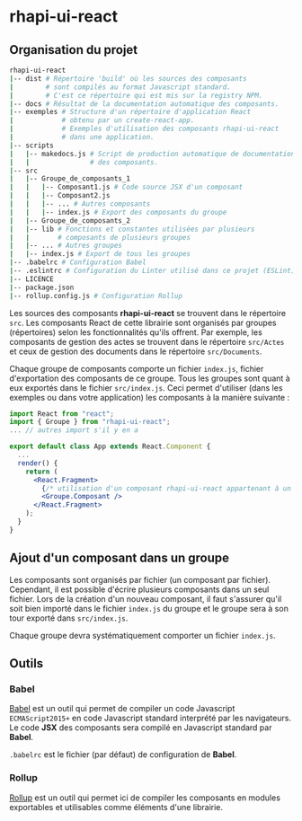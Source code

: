 # rhapi-ui-react

## Organisation du projet

```bash
rhapi-ui-react
|-- dist # Répertoire 'build' où les sources des composants
|        # sont compilés au format Javascript standard.
|        # C'est ce répertoire qui est mis sur la registry NPM.
|-- docs # Résultat de la documentation automatique des composants.
|-- exemples # Structure d'un répertoire d'application React
|            # obtenu par un create-react-app.
|            # Exemples d'utilisation des composants rhapi-ui-react
|            # dans une application.
|-- scripts
|   |-- makedocs.js # Script de production automatique de documentation
|   |               # des composants.
|-- src
|   |-- Groupe_de_composants_1
|   |   |-- Composant1.js # Code source JSX d'un composant
|   |   |-- Composant2.js
|   |   |-- ... # Autres composants
|   |   |-- index.js # Export des composants du groupe
|   |-- Groupe_de_composants_2
|   |-- lib # Fonctions et constantes utilisées par plusieurs
|   |       # composants de plusieurs groupes
|   |-- ... # Autres groupes
|   |-- index.js # Export de tous les groupes
|-- .babelrc # Configuration Babel
|-- .eslintrc # Configuration du Linter utilisé dans ce projet (ESLint)
|-- LICENCE
|-- package.json
|-- rollup.config.js # Configuration Rollup
```

Les sources des composants **rhapi-ui-react** se trouvent dans le répertoire `src`. Les composants React de cette librairie sont organisés par groupes (répertoires) selon les fonctionnalités qu'ils offrent.
Par exemple, les composants de gestion des actes se trouvent dans le répertoire `src/Actes` et ceux de gestion des documents dans le répertoire `src/Documents`.

Chaque groupe de composants comporte un fichier `index.js`, fichier d'exportation des composants de ce groupe. Tous les groupes sont quant à eux exportés dans le fichier `src/index.js`.
Ceci permet d'utiliser (dans les exemples ou dans votre application) les composants à la manière suivante :

```jsx
import React from "react";
import { Groupe } from "rhapi-ui-react";
... // autres import s'il y en a

export default class App extends React.Component {
  ...
  render() {
    return (
      <React.Fragment>
        {/* utilisation d'un composant rhapi-ui-react appartenant à un groupe */}
        <Groupe.Composant />
      </React.Fragment>
    );
  }
}
```

## Ajout d'un composant dans un groupe

Les composants sont organisés par fichier (un composant par fichier). Cependant, il est possible d'écrire plusieurs composants dans un seul fichier.
Lors de la création d'un nouveau composant, il faut s'assurer qu'il soit bien importé dans le fichier `index.js` du groupe et le groupe sera à son tour exporté dans `src/index.js`.

Chaque groupe devra systématiquement comporter un fichier `index.js`.

## Outils

### Babel

[Babel](https://babeljs.io/docs/en/) est un outil qui permet de compiler un code Javascript `ECMAScript2015+` en code Javascript standard interprété par les navigateurs.
Le code **JSX** des composants sera compilé en Javascript standard par **Babel**.

`.babelrc` est le fichier (par défaut) de configuration de **Babel**.

### Rollup

[Rollup](https://rollupjs.org/guide/en/) est un outil qui permet ici de compiler les composants en modules exportables et utilisables comme éléments d'une librairie.
